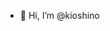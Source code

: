- 👋 Hi, I’m @kioshino


<!---
kioshino/kioshino is a ✨ special ✨ repository because its `README.md` (this file) appears on your GitHub profile.
You can click the Preview link to take a look at your changes.
--->

